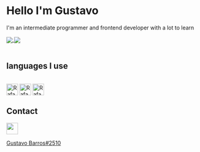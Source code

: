 <h1>Hello I'm Gustavo</h1>
<p>I'm an intermediate programmer and frontend developer with a lot to learn</p>
<div>
  <a href="https://github.com/gubf">
  <img align="center" src="https://github-readme-stats.vercel.app/api?username=gubf&show_icons=true&theme=github_dark&include_all_commits=true&count_private=true&border_radius=6&bg_color=18,0033aa,00bbff&icon_color=ffffff&title_color=ffffff"/>
  <img align="center" skewX="12deg" src="https://github-readme-stats.vercel.app/api/top-langs/?username=gubf&layout=compact&langs_count=7&theme=github_dark&bg_color=18,0033aa,00bbff&icon_color=ffffff&title_color=ffffff"/>
  </a>
</div>
<br>
<h2>languages ​​I use</h2>
<div style="display: inline_block"><br>
  <a href="#"><img align="center" alt="Rafa-Js" height="30" src="https://img.shields.io/badge/JavaScript-F7DF1E?style=for-the-badge&logo=javascript&logoColor=black"></a>
  <a href="#"><img align="center" alt="Rafa-HTML" height="30" src="https://img.shields.io/badge/HTML5-E34F26?style=for-the-badge&logo=html5&logoColor=white"></a>
  <a href="#"><img align="center" alt="Rafa-CSS" height="30" src="https://img.shields.io/badge/CSS3-1572B6?style=for-the-badge&logo=css3&logoColor=white"></a>
</div>

<div>
  <h2>Contact</h2>
  <a href="#" aling="center"><img height="30" src="https://www.svgrepo.com/show/353655/discord-icon.svg"/><p>Gustavo Barros#2510</p></a>
</div>


